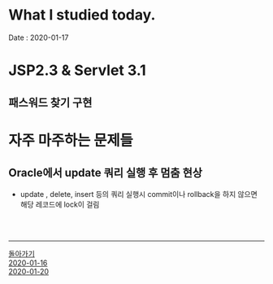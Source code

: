 # What I studied today.
Date : 2020-01-17

# JSP2.3 & Servlet 3.1
## 패스워드 찾기 구현
# 자주 마주하는 문제들
## Oracle에서 update 쿼리 실행 후 멈춤 현상
- update , delete, insert 등의 쿼리 실행시 commit이나 rollback을 하지 않으면 해당 레코드에 lock이 걸림

<br><br><hr>
[돌아가기](../README.md)  
[2020-01-16](whatIStudied_200116.md)  
[2020-01-20](whatIStudied_200120.md)  


